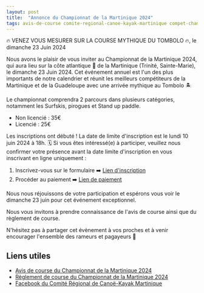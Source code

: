 ```yaml
---
layout: post
title:  "Annonce du Championnat de la Martinique 2024"
tags: avis-de-course comite-regional-canoe-kayak-martinique compet-championnat-martinique-2024 commune-trinite-mq commune-sainte-marie-mq
---
```


🔥 VENEZ VOUS MESURER SUR LA COURSE MYTHIQUE DU TOMBOLO 🔥, le dimanche 23 Juin 2024

Nous avons le plaisir de vous inviter au Championnat de la Martinique 2024, qui aura lieu sur la côte atlantique 🌊 de la Martinique (Trinité, Sainte-Marie), le dimanche 23 Juin 2024. Cet événement annuel est l'un des plus importants de notre calendrier et réunit les meilleurs compétiteurs de la Martinique et de la Guadeloupe avec une arrivée mythique au Tombolo 🏝️

Le championnat comprendra 2 parcours dans plusieurs catégories, notamment les Surfskis, pirogues et Stand up paddle.

* Non licencié : 35€
* Licencié : 25€

Les inscriptions ont débuté ! La date de limite d'inscription est le lundi 10 juin 2024 à 18h. 🗓️
Si vous êtes intéressé(e) à participer, veuillez nous confirmer votre présence avant la date limite d'inscription en vous inscrivant en ligne uniquement :

1. Inscrivez-vous sur le formulaire ➡️ [Lien d'inscription](https://docs.google.com/forms/d/e/1FAIpQLSde3bjufiHc405zDnFZ3agCMUhV1Q4pvbfDecZWTIy65NM3GA/viewform)
2. Procéder au paiement ➡️ [Lien de paiement](https://www.helloasso.com/associations/comite-regional-de-canoe-kayak-de-la-martinique/evenements/championnat-de-la-martinique-d-ocean-racing-2024)

Nous nous réjouissons de votre participation et espérons vous voir le dimanche 23 juin pour cet événement exceptionnel.

Nous vous invitons à prendre connaissance de l'avis de course ainsi que du règlement de course.

N'hésitez pas à partager cet évènement à vos proches et à venir encourager l'ensemble des rameurs et pagayeurs 🤩

## Liens utiles

* [Avis de course du Championnat de la Martinique 2024](/assets/comite-regional-de-canoe-kayak-martinique/2024-avis-de-course-championnat-de-la-martinique.jpg)
* [Règlement de course du Championnat de la Martinique 2024](/assets/comite-regional-de-canoe-kayak-martinique/2024-reglement-de-course-championnat-de-la-martinique.pdf)
* [Facebook du Comité Régional de Canoë-Kayak Martinique](https://www.facebook.com/CRCKM/)